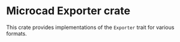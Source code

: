 # Microcad Exporter crate

This crate provides implementations of the `Exporter` trait for various formats.
